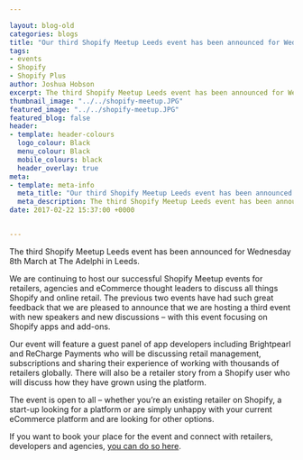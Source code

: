 ```yaml
--- 

layout: blog-old
categories: blogs
title: "Our third Shopify Meetup Leeds event has been announced for Wednesday 8th March"
tags:
- events
- Shopify
- Shopify Plus
author: Joshua Hobson
excerpt: The third Shopify Meetup Leeds event has been announced for Wednesday 8th March at The Adelphi in Leeds. Book your place now!
thumbnail_image: "../../shopify-meetup.JPG"
featured_image: "../../shopify-meetup.JPG"
featured_blog: false
header:
- template: header-colours
  logo_colour: Black
  menu_colour: Black
  mobile_colours: black
  header_overlay: true
meta:
- template: meta-info
  meta_title: "Our third Shopify Meetup Leeds event has been announced for Wednesday 8th March"
  meta_description: The third Shopify Meetup Leeds event has been announced for Wednesday 8th March at The Adelphi in Leeds. Book your place now!
date: 2017-02-22 15:37:00 +0000


--- 
```

The third Shopify Meetup Leeds event has been announced for Wednesday 8th March at The Adelphi in Leeds.

We are continuing to host our successful Shopify Meetup events for retailers, agencies and eCommerce thought leaders to discuss all things Shopify and online retail. The previous two events have had such great feedback that we are pleased to announce that we are hosting a third event with new speakers and new discussions – with this event focusing on Shopify apps and add-ons.

Our event will feature a guest panel of app developers including Brightpearl and ReCharge Payments who will be discussing retail management, subscriptions and sharing their experience of working with thousands of retailers globally. There will also be a retailer story from a Shopify user who will discuss how they have grown using the platform.

The event is open to all – whether you’re an existing retailer on Shopify, a start-up looking for a platform or are simply unhappy with your current eCommerce platform and are looking for other options.

If you want to book your place for the event and connect with retailers, developers and agencies, [you can do so here](https://nvite.com/ShopifyMeetup/b6bb).